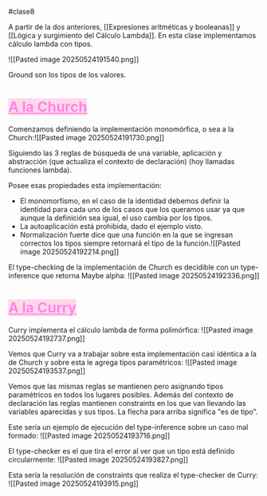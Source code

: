 #clase8

A partir de la dos anteriores, [[Expresiones aritméticas y booleanas]] y [[Lógica y surgimiento del Cálculo Lambda]]. En esta clase implementamos cálculo lambda con tipos.

![[Pasted image 20250524191540.png]]

Ground son los tipos de los valores.

# <mark style="background-color: rgba(255, 131, 195, 0.31); color: rgb(255, 134, 226); text-decoration: underline;">A la Church</mark>
Comenzamos definiendo la implementación monomórfica, o sea a la Church:![[Pasted image 20250524191730.png]]

Siguiendo las 3 reglas de búsqueda de una variable, aplicación y abstracción (que actualiza el contexto de declaración) (hoy llamadas funciones lambda).

Posee esas propiedades esta implementación:
- El monomorfismo, en el caso de la identidad debemos definir la identidad para cada uno de los casos que los queramos usar ya que aunque la definición sea igual, el uso cambia por los tipos.
- La autoaplicación está prohibida, dado el ejemplo visto.
- Normalización fuerte dice que una función en la que se ingresan correctos los tipos siempre retornará el tipo de la función.![[Pasted image 20250524192214.png]]

El type-checking de la implementación de Church es decidible con un type-inference que retorna Maybe alpha:
![[Pasted image 20250524192336.png]]

# <mark style="background-color: rgba(255, 131, 195, 0.31); color: rgb(255, 134, 226); text-decoration: underline;">A la Curry</mark>
Curry implementa el cálculo lambda de forma polimórfica:
![[Pasted image 20250524192737.png]]

Vemos que Curry va a trabajar sobre esta implementación casi idéntica a la de Church y sobre esta le agrega tipos paramétricos:
![[Pasted image 20250524193537.png]]

Vemos que las mismas reglas se mantienen pero asignando tipos paramétricos en todos los lugares posibles. Además del contexto de declaración las reglas mantienen constraints en los que van llevando las variables aparecidas y sus tipos. La flecha para arriba significa "es de tipo".

Este sería un ejemplo de ejecución del type-inference sobre un caso mal formado:
![[Pasted image 20250524193716.png]]

El type-checker es el que tira el error al ver que un tipo está definido circularmente:
![[Pasted image 20250524193827.png]]

Esta sería la resolución de constraints que realiza el type-checker de Curry:
![[Pasted image 20250524193915.png]]